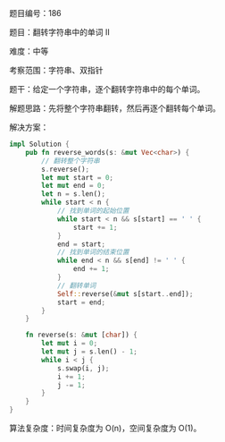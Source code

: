 题目编号：186

题目：翻转字符串中的单词 II

难度：中等

考察范围：字符串、双指针

题干：给定一个字符串，逐个翻转字符串中的每个单词。

解题思路：先将整个字符串翻转，然后再逐个翻转每个单词。

解决方案：

```rust
impl Solution {
    pub fn reverse_words(s: &mut Vec<char>) {
        // 翻转整个字符串
        s.reverse();
        let mut start = 0;
        let mut end = 0;
        let n = s.len();
        while start < n {
            // 找到单词的起始位置
            while start < n && s[start] == ' ' {
                start += 1;
            }
            end = start;
            // 找到单词的结束位置
            while end < n && s[end] != ' ' {
                end += 1;
            }
            // 翻转单词
            Self::reverse(&mut s[start..end]);
            start = end;
        }
    }

    fn reverse(s: &mut [char]) {
        let mut i = 0;
        let mut j = s.len() - 1;
        while i < j {
            s.swap(i, j);
            i += 1;
            j -= 1;
        }
    }
}
```

算法复杂度：时间复杂度为 O(n)，空间复杂度为 O(1)。